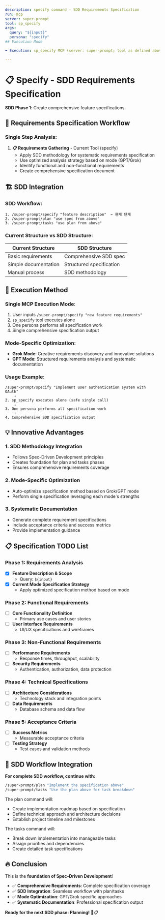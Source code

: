 ```yaml
---
description: specify command - SDD Requirements Specification
run: mcp
server: super-prompt
tool: sp_specify
args:
  query: "${input}"
  persona: "specify"
## Execution Mode

➡️ Execution: sp_specify MCP (server: super-prompt; tool as defined above).

---
```


# 📋 **Specify - SDD Requirements Specification**

**SDD Phase 1**: Create comprehensive feature specifications

## 🎯 **Requirements Specification Workflow**

### **Single Step Analysis:**

1. **📋 Requirements Gathering** - Current Tool (specify)
   - Apply SDD methodology for systematic requirements specification
   - Use optimized analysis strategy based on mode (GPT/Grok)
   - Identify functional and non-functional requirements
   - Create comprehensive specification document

## 🏗️ **SDD Integration**

### **SDD Workflow:**
```
1. /super-prompt/specify "feature description"  ← 현재 단계
2. /super-prompt/plan "use spec from above"
3. /super-prompt/tasks "use plan from above"
```

### **Current Structure vs SDD Structure:**

| **Current Structure** | **SDD Structure** |
|----------------------|-------------------|
| Basic requirements | Comprehensive SDD spec |
| Simple documentation | Structured specification |
| Manual process | SDD methodology |

## 🚀 **Execution Method**

### **Single MCP Execution Mode:**
1. User inputs `/super-prompt/specify "new feature requirements"`
2. `sp_specify` tool executes alone
3. One persona performs all specification work
4. Single comprehensive specification output

### **Mode-Specific Optimization:**
- **Grok Mode**: Creative requirements discovery and innovative solutions
- **GPT Mode**: Structured requirements analysis and systematic documentation

### **Usage Example:**
```
/super-prompt/specify "Implement user authentication system with OAuth"
    ↓
2. sp_specify executes alone (safe single call)
    ↓
3. One persona performs all specification work
    ↓
4. Comprehensive SDD specification output
```

## 💡 **Innovative Advantages**

### **1. SDD Methodology Integration**
- Follows Spec-Driven Development principles
- Creates foundation for plan and tasks phases
- Ensures comprehensive requirements coverage

### **2. Mode-Specific Optimization**
- Auto-optimize specification method based on Grok/GPT mode
- Perform single specification leveraging each mode's strengths

### **3. Systematic Documentation**
- Generate complete requirement specifications
- Include acceptance criteria and success metrics
- Provide implementation guidance

## 📋 **Specification TODO List**

### Phase 1: Requirements Analysis
- [x] **Feature Description & Scope**
  - Query: `${input}`
- [x] **Current Mode Specification Strategy**
  - Apply optimized specification method based on mode

### Phase 2: Functional Requirements
- [ ] **Core Functionality Definition**
  - Primary use cases and user stories
- [ ] **User Interface Requirements**
  - UI/UX specifications and wireframes

### Phase 3: Non-Functional Requirements
- [ ] **Performance Requirements**
  - Response times, throughput, scalability
- [ ] **Security Requirements**
  - Authentication, authorization, data protection

### Phase 4: Technical Specifications
- [ ] **Architecture Considerations**
  - Technology stack and integration points
- [ ] **Data Requirements**
  - Database schema and data flow

### Phase 5: Acceptance Criteria
- [ ] **Success Metrics**
  - Measurable acceptance criteria
- [ ] **Testing Strategy**
  - Test cases and validation methods

## 🧠 **SDD Workflow Integration**

**For complete SDD workflow, continue with:**

```bash
/super-prompt/plan "Implement the specification above"
/super-prompt/tasks "Use the plan above for task breakdown"
```

The plan command will:
- Create implementation roadmap based on specification
- Define technical approach and architecture decisions
- Establish project timeline and milestones

The tasks command will:
- Break down implementation into manageable tasks
- Assign priorities and dependencies
- Create detailed task specifications

## 🔥 **Conclusion**

This is the **foundation of Spec-Driven Development**!

- ✅ **Comprehensive Requirements**: Complete specification coverage
- ✅ **SDD Integration**: Seamless workflow with plan/tasks
- ✅ **Mode Optimization**: GPT/Grok specific approaches
- ✅ **Systematic Documentation**: Professional specification output

**Ready for the next SDD phase: Planning!** 🚀📋
